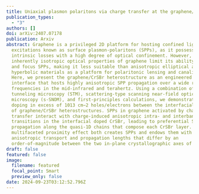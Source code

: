```yaml
---
title: Uniaxial plasmon polaritons via charge transfer at the graphene/CrSBr interface
publication_types:
  - "3"
authors: []
doi: arXiv:2407.07178
publication: Arxiv
abstract: Graphene is a privileged 2D platform for hosting confined light-matter
  excitations known as surface plasmon-polaritons (SPPs), as it possesses low
  intrinsic losses with a high degree of optical confinement. However, the
  inherently isotropic optical properties of graphene limit its ability to guide
  and focus SPPs, making it less suitable than anisotropic elliptical and
  hyperbolic materials as a platform for polaritonic lensing and canalization.
  Here, we present the graphene/CrSBr heterostructure as an engineered 2D
  interface that hosts highly anisotropic SPP propagation over a wide range of
  frequencies in the mid-infrared and terahertz. Using a combination of scanning
  tunneling microscopy (STM), scattering-type scanning near-field optical
  microscopy (s-SNOM), and first-principles calculations, we demonstrate mutual
  doping in excess of 1013 cm−2 holes/electrons between the interfacial layers
  of graphene/CrSBr heterostructures. SPPs in graphene activated by charge
  transfer interact with charge-induced anisotropic intra- and interband
  transitions in the interfacial doped CrSBr, leading to preferential SPP
  propagation along the quasi-1D chains that compose each CrSBr layer. This
  multifaceted proximity effect both creates SPPs and endows them with
  anisotropic transport and propagation lengths that differ by an
  order-of-magnitude between the two in-plane crystallographic axes of CrSBr.
draft: false
featured: false
image:
  filename: featured
  focal_point: Smart
  preview_only: false
date: 2024-09-23T03:12:52.796Z
---
```

